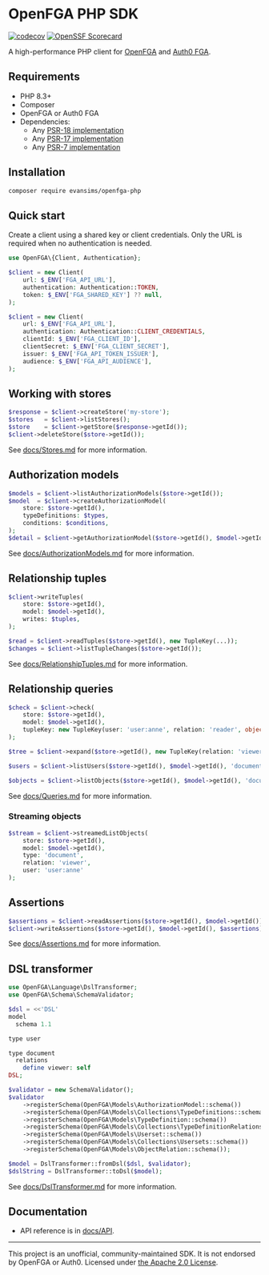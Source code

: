 # OpenFGA PHP SDK

[![codecov](https://codecov.io/gh/evansims/openfga-php/graph/badge.svg)](https://codecov.io/gh/evansims/openfga-php)
[![OpenSSF Scorecard](https://api.scorecard.dev/projects/github.com/evansims/openfga-php/badge)](https://scorecard.dev/viewer/?uri=github.com/evansims/openfga-php)

A high-performance PHP client for [OpenFGA](https://openfga.dev/) and [Auth0 FGA](https://auth0.com/fine-grained-authorization).

## Requirements

- PHP 8.3+
- Composer
- OpenFGA or Auth0 FGA
- Dependencies:
  - Any [PSR-18 implementation](https://packagist.org/providers/psr/http-client-implementation)
  - Any [PSR-17 implementation](https://packagist.org/providers/psr/http-factory-implementation)
  - Any [PSR-7 implementation](https://packagist.org/providers/psr/http-message-implementation)

## Installation

```bash
composer require evansims/openfga-php
```

## Quick start

Create a client using a shared key or client credentials. Only the URL is required when no authentication is needed.

```php
use OpenFGA\{Client, Authentication};

$client = new Client(
    url: $_ENV['FGA_API_URL'],
    authentication: Authentication::TOKEN,
    token: $_ENV['FGA_SHARED_KEY'] ?? null,
);
```

```php
$client = new Client(
    url: $_ENV['FGA_API_URL'],
    authentication: Authentication::CLIENT_CREDENTIALS,
    clientId: $_ENV['FGA_CLIENT_ID'],
    clientSecret: $_ENV['FGA_CLIENT_SECRET'],
    issuer: $_ENV['FGA_API_TOKEN_ISSUER'],
    audience: $_ENV['FGA_API_AUDIENCE'],
);
```

## Working with stores

```php
$response = $client->createStore('my-store');
$stores   = $client->listStores();
$store    = $client->getStore($response->getId());
$client->deleteStore($store->getId());
```

See [docs/Stores.md](docs/Stores.md) for more information.

## Authorization models

```php
$models = $client->listAuthorizationModels($store->getId());
$model  = $client->createAuthorizationModel(
    store: $store->getId(),
    typeDefinitions: $types,
    conditions: $conditions,
);
$detail = $client->getAuthorizationModel($store->getId(), $model->getId());
```

See [docs/AuthorizationModels.md](docs/AuthorizationModels.md) for more information.

## Relationship tuples

```php
$client->writeTuples(
    store: $store->getId(),
    model: $model->getId(),
    writes: $tuples,
);

$read = $client->readTuples($store->getId(), new TupleKey(...));
$changes = $client->listTupleChanges($store->getId());
```

See [docs/RelationshipTuples.md](docs/RelationshipTuples.md) for more information.

## Relationship queries

```php
$check = $client->check(
    store: $store->getId(),
    model: $model->getId(),
    tupleKey: new TupleKey(user: 'user:anne', relation: 'reader', object: 'document:roadmap')
);

$tree = $client->expand($store->getId(), new TupleKey(relation: 'viewer', object: 'document:roadmap'));

$users = $client->listUsers($store->getId(), $model->getId(), 'document:roadmap', 'viewer', $filters);

$objects = $client->listObjects($store->getId(), $model->getId(), 'document', 'viewer', 'user:anne');
```

See [docs/Queries.md](docs/Queries.md) for more information.

### Streaming objects

```php
$stream = $client->streamedListObjects(
    store: $store->getId(),
    model: $model->getId(),
    type: 'document',
    relation: 'viewer',
    user: 'user:anne'
);
```

## Assertions

```php
$assertions = $client->readAssertions($store->getId(), $model->getId());
$client->writeAssertions($store->getId(), $model->getId(), $assertions);
```

See [docs/Assertions.md](docs/Assertions.md) for more information.

## DSL transformer

```php
use OpenFGA\Language\DslTransformer;
use OpenFGA\Schema\SchemaValidator;

$dsl = <<'DSL'
model
  schema 1.1

type user

type document
  relations
    define viewer: self
DSL;

$validator = new SchemaValidator();
$validator
    ->registerSchema(OpenFGA\Models\AuthorizationModel::schema())
    ->registerSchema(OpenFGA\Models\Collections\TypeDefinitions::schema())
    ->registerSchema(OpenFGA\Models\TypeDefinition::schema())
    ->registerSchema(OpenFGA\Models\Collections\TypeDefinitionRelations::schema())
    ->registerSchema(OpenFGA\Models\Userset::schema())
    ->registerSchema(OpenFGA\Models\Collections\Usersets::schema())
    ->registerSchema(OpenFGA\Models\ObjectRelation::schema());

$model = DslTransformer::fromDsl($dsl, $validator);
$dslString = DslTransformer::toDsl($model);
```

See [docs/DslTransformer.md](docs/DslTransformer.md) for more information.

## Documentation

- API reference is in [docs/API](docs/API).

---

This project is an unofficial, community-maintained SDK. It is not endorsed by OpenFGA or Auth0. Licensed under [the Apache 2.0 License](LICENSE).
